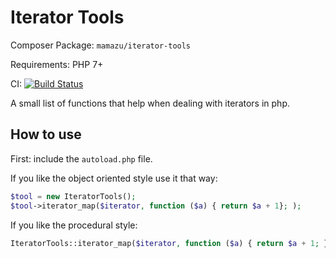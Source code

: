 # Iterator Tools
Composer Package: `mamazu/iterator-tools`

Requirements: PHP 7+

CI: [![Build Status](https://travis-ci.com/mamazu/iterator-tools.svg?branch=master)](https://travis-ci.com/mamazu/iterator-tools)

A small list of functions that help when dealing with iterators in php.

## How to use
First: include the `autoload.php` file.

If you like the object oriented style use it that way:
```php
$tool = new IteratorTools();
$tool->iterator_map($iterator, function ($a) { return $a + 1}; );
```

If you like the procedural style:
```php
IteratorTools::iterator_map($iterator, function ($a) { return $a + 1; });
```